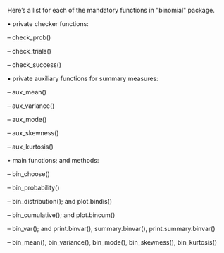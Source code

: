 <!-- README.md is generated from README.Rmd. Please edit that file -->

Here’s a list for each of the mandatory functions in "binomial" package.

• private checker functions:

– check_prob()

– check_trials()

– check_success()

• private auxiliary functions for summary measures:

– aux_mean()

– aux_variance()

– aux_mode()

– aux_skewness()

– aux_kurtosis()

• main functions; and methods:

– bin_choose()

– bin_probability()

– bin_distribution(); and plot.bindis()

– bin_cumulative(); and plot.bincum()

– bin_var(); and print.binvar(), summary.binvar(), print.summary.binvar()

– bin_mean(), bin_variance(), bin_mode(), bin_skewness(), bin_kurtosis()

